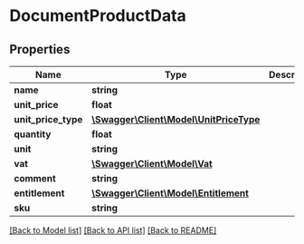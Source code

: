 # DocumentProductData

## Properties
Name | Type | Description | Notes
------------ | ------------- | ------------- | -------------
**name** | **string** |  | 
**unit_price** | **float** |  | 
**unit_price_type** | [**\Swagger\Client\Model\UnitPriceType**](UnitPriceType.md) |  | 
**quantity** | **float** |  | 
**unit** | **string** |  | 
**vat** | [**\Swagger\Client\Model\Vat**](Vat.md) |  | 
**comment** | **string** |  | [optional] 
**entitlement** | [**\Swagger\Client\Model\Entitlement**](Entitlement.md) |  | [optional] 
**sku** | **string** |  | [optional] 

[[Back to Model list]](../../README.md#documentation-for-models) [[Back to API list]](../../README.md#documentation-for-api-endpoints) [[Back to README]](../../README.md)

